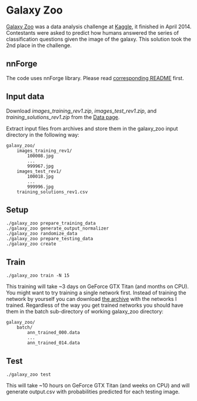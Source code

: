 Galaxy Zoo
==========

[Galaxy Zoo](https://www.kaggle.com/c/galaxy-zoo-the-galaxy-challenge) was a data analysis challenge at [Kaggle](https://www.kaggle.com), it finished in April 2014. Contestants were asked to predict how humans answered the series of classification questions given the image of the galaxy. This solution took the 2nd place in the challenge.

nnForge
-------

The code uses nnForge library. Please read [corresponding README](../../README.md) first.

Input data
----------

Download *images_training_rev1.zip*, *images_test_rev1.zip*, and *training_solutions_rev1.zip* from the [Data page](https://www.kaggle.com/c/galaxy-zoo-the-galaxy-challenge/data).

Extract input files from archives and store them in the galaxy_zoo input directory in the following way:

	galaxy_zoo/
		images_training_rev1/
			100008.jpg
			...
			999967.jpg
		images_test_rev1/
			100018.jpg
			...
			999996.jpg
		training_solutions_rev1.csv

Setup
-----

	./galaxy_zoo prepare_training_data
	./galaxy_zoo generate_output_normalizer
	./galaxy_zoo randomize_data
	./galaxy_zoo prepare_testing_data
	./galaxy_zoo create

Train
-----

	./galaxy_zoo train -N 15

This training will take ~3 days on GeForce GTX Titan (and months on CPU). You might want to try training a single network first.
Instead of training the network by yourself you can download [the archive](https://drive.google.com/uc?id=0B2hfQbOo3RqBVE91S2ZmMFpKNkU&export=download) with the networks I trained.
Regardless of the way you get trained networks you should have them in the batch sub-directory of working galaxy_zoo directory:

	galaxy_zoo/
		batch/
			ann_trained_000.data
			...
			ann_trained_014.data

Test
----

	./galaxy_zoo test

This will take ~10 hours on GeForce GTX Titan (and weeks on CPU) and will generate output.csv with probabilities predicted for each testing image.
